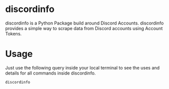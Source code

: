 # discordinfo

discordinfo is a Python Package build around Discord Accounts. 
discordinfo provides a simple way to scrape data from Discord accounts using Account Tokens. 

# Usage

Just use the following query inside your local terminal to see the uses and details for all commands inside discordinfo.

```
discordinfo
```
